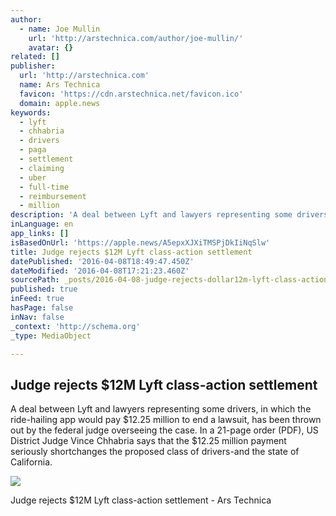 ```yaml
---
author:
  - name: Joe Mullin
    url: 'http://arstechnica.com/author/joe-mullin/'
    avatar: {}
related: []
publisher:
  url: 'http://arstechnica.com'
  name: Ars Technica
  favicon: 'https://cdn.arstechnica.net/favicon.ico'
  domain: apple.news
keywords:
  - lyft
  - chhabria
  - drivers
  - paga
  - settlement
  - claiming
  - uber
  - full-time
  - reimbursement
  - million
description: 'A deal between Lyft and lawyers representing some drivers, in which the ride-hailing app would pay $12.25 million to end a lawsuit, has been thrown out by the federal judge overseeing the case. In a 21-page order (PDF), US District Judge Vince Chhabria says that the $12.25 million payment seriously shortchanges the proposed class of drivers-and the state of California.'
inLanguage: en
app_links: []
isBasedOnUrl: 'https://apple.news/A5epxXJXiTMSPjDkIiNqSlw'
title: Judge rejects $12M Lyft class-action settlement
datePublished: '2016-04-08T18:49:47.450Z'
dateModified: '2016-04-08T17:21:23.460Z'
sourcePath: _posts/2016-04-08-judge-rejects-dollar12m-lyft-class-action-settlement.md
published: true
inFeed: true
hasPage: false
inNav: false
_context: 'http://schema.org'
_type: MediaObject

---
```

<article style=""><h1>Judge rejects $12M Lyft class-action settlement</h1><p>A deal between Lyft and lawyers representing some drivers, in which the ride-hailing app would pay $12.25 million to end a lawsuit, has been thrown out by the federal judge overseeing the case. In a 21-page order (PDF), US District Judge Vince Chhabria says that the $12.25 million payment seriously shortchanges the proposed class of drivers-and the state of California.</p><img src="http://cdn.arstechnica.net/wp-content/uploads/2016/04/lyft.1-640x427.jpg" /></article>

Judge rejects $12M Lyft class-action settlement - Ars Technica